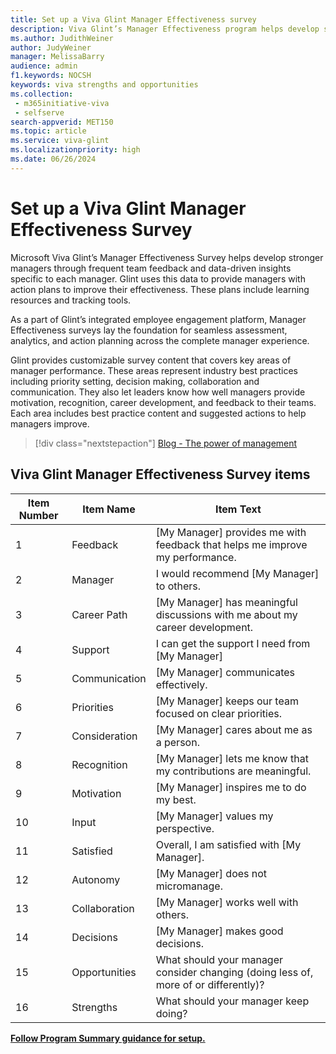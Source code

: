 ```yaml
---
title: Set up a Viva Glint Manager Effectiveness survey 
description: Viva Glint’s Manager Effectiveness program helps develop stronger managers through frequent team feedback and data-driven insights specific to each manager.
ms.author: JudithWeiner
author: JudyWeiner
manager: MelissaBarry
audience: admin
f1.keywords: NOCSH
keywords: viva strengths and opportunities
ms.collection: 
 - m365initiative-viva
 - selfserve
search-appverid: MET150
ms.topic: article
ms.service: viva-glint
ms.localizationpriority: high
ms.date: 06/26/2024
---
```


# Set up a Viva Glint Manager Effectiveness Survey

Microsoft Viva Glint’s Manager Effectiveness Survey helps develop stronger managers through frequent team feedback and data-driven insights specific to each manager. Glint uses this data to provide managers with action plans to improve their effectiveness. These plans include learning resources and tracking tools.

As a part of Glint’s integrated employee engagement platform, Manager Effectiveness surveys lay the foundation for seamless assessment, analytics, and action planning across the complete manager experience.

Glint provides customizable survey content that covers key areas of manager performance. These areas represent industry best practices including priority setting, decision making, collaboration and communication. They also let leaders know how well managers provide motivation, recognition, career development, and feedback to their teams. Each area includes best practice content and suggested actions to help managers improve. 

> [!div class="nextstepaction"]
> [Blog - The power of management](https://techcommunity.microsoft.com/t5/viva-glint-blog/the-power-of-manager-engagement-a-proven-strategy-for-business/ba-p/4118952)

## Viva Glint Manager Effectiveness Survey items

|Item Number|Item Name|Item Text|
|----------|-----------|------|
|1|Feedback|[My Manager] provides me with feedback that helps me improve my performance.|
|2|Manager|I would recommend [My Manager] to others.|
|3|Career Path|[My Manager] has meaningful discussions with me about my career development.|
|4| Support| I can get the support I need from [My Manager] |
|5|Communication|[My Manager] communicates effectively.|
|6|Priorities|[My Manager] keeps our team focused on clear priorities.|
|7|Consideration|[My Manager] cares about me as a person.|
|8|Recognition|[My Manager] lets me know that my contributions are meaningful.|
|9|Motivation|[My Manager] inspires me to do my best.|
|10|Input|[My Manager] values my perspective.|
|11|Satisfied|Overall, I am satisfied with [My Manager].|
|12|Autonomy|[My Manager] does not micromanage.|
|13|Collaboration|[My Manager] works well with others.|
|14|Decisions|[My Manager] makes good decisions.|
|15|Opportunities|What should your manager consider changing (doing less of, more of or differently)?|
|16|Strengths|What should your manager keep doing?|

**[Follow Program Summary guidance for setup.](https://go.microsoft.com/fwlink/?linkid=2231504)**
